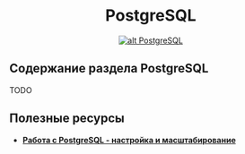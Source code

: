 <h1 align="center">
  <a  href="#PostgreSQL"
      class="anchor"
      name="vagrant"><span class="mini-icon mini-icon-link"></span></a>
  PostgreSQL
</h1>

<p align="center">
  <a href="https://github.com/uran1980/web-dev-blog/blob/master/PostgreSQL/README.md">
    <img  style="max-width:100%;"
          alt="alt PostgreSQL"
          src="https://raw.github.com/uran1980/web-dev-blog/master/PostgreSQL/images/postgre-sql-logo-300x300.png" />
  </a>
</p>

## Содержание раздела PostgreSQL
TODO

## Полезные ресурсы
* **[Работа с PostgreSQL - настройка и масштабирование](http://postgresql.leopard.in.ua/)**

